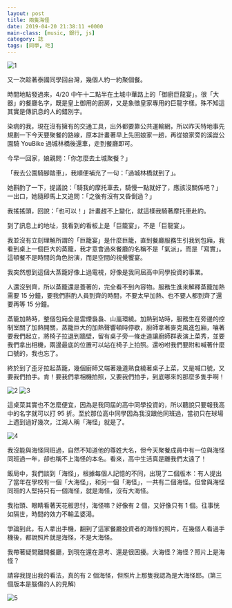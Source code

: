 ```yaml
---
layout: post
title: 兩隻海怪
date: 2019-04-20 21:38:11 +0000
main-class: [music, 銀行, js]
category: 誌
tags: [同學, 吃]
---
```


![1](/blog/assets/images/2019/seamonster1.jpg "巨籠宴")


又一次趁著泰國同學回台灣，幾個人約一約聚個餐。

時間地點發過來，4/20 中午十二點半在土城中華路上的「御廚巨龍宴」。很「大器」的餐廳名字，既是皇上御用的廚房，又是象徵皇家專用的巨龍字樣。殊不知這其實是傳訊息的人的錯別字。

<!--more-->

染病的我，現在沒有擁有的交通工具，出外都要靠公共運輸網，所以昨天特地事先規劃一下今天要聚餐的路線，原本計畫著早上先回娘家一趟，再從娘家旁的溪崑公園騎 YouBike 過城林橋後還車，走到餐廳即可。

今早一回家，娘親問：「你怎麼去土城聚餐？」

「我去公園騎腳踏車」，我順便補充了一句：「過城林橋就到了」。

她斟酌了一下，提議說：「騎我的摩托車去，騎慢一點就好了，應該沒關係吧？」一出口，她隨即馬上又追問：「之後有沒有又昏倒過？」

我搖搖頭，回說：「也可以！」計畫趕不上變化，就這樣我騎著摩托車赴約。

到了訊息上的地址，我看到的看板上是「巨籠宴」，不是「巨龍宴」。

我並沒有立刻理解所謂的「巨籠宴」是什麼巨籠，直到餐廳服務生引我到包廂，我看到桌上一個巨大的蒸籠，我才意會過來餐廳的名稱不是「氣派」，而是「寫實」。這頓餐不是時間的角色扮演，而是空間的視覺饗宴。

我突然想到這個大蒸籠好像上過電視，好像是我同屆高中同學投資的事業。

人還沒到齊，所以蒸籠還是蓋著的，完全看不到內容物。服務生進來解釋蒸籠加熱需要 15 分鐘，要我們斟酌人員到齊的時間，不要太早加熱、也不要人都到齊了還要再等 15 分鐘。

蒸籠加熱時，整個包廂全是雲煙裊裊、山嵐環繞。加熱到站時，服務生在旁邊的控制室關了加熱開關，蒸籠巨大的加熱聲響頓時停歇，廚師拿著麥克風進包廂，嚷著要我們起立，將椅子拉退到牆壁，留有桌子旁一條走道讓廚師群表演上菜秀，並要我們拿出相機，兩邊最底的位置可以站在椅子上拍照。還吩咐我們要附和喊著什麼口號的，我也忘了。

終於到了歪牙拉起蒸籠，幾個廚師又端著幾道熟食繞著桌子上菜，又是喊口號，又要我們拍手。肯！要我們拿相機拍照，又要我們拍手，到底哪來的那麼多隻手啊！

![2](/blog/assets/images/2019/seamonster2.jpg)
![3](/blog/assets/images/2019/seamonster3.jpg)

這桌菜其實也不怎麼便宜，因為是我同屆的高中同學投資的，所以聽說只要報我高中的名字就可以打 95 折。至於那位高中同學因為我沒跟他同班過，當初只在球場上遇到過好幾次，江湖人稱「海怪」就是了。

![4](/blog/assets/images/2019/seamonster4.jpg)

我沒能與海怪同班過，自然不知道他的尊姓大名，但今天聚餐成員中有一位與海怪同班過一年，卻也稱不上海怪的本名。看來，高中生活真是離我們太遠了！

飯局中，我們談到「海怪」，根據每個人記憶的不同，出現了二個版本：有人提出了當年在學校有一個「大海怪」，和另一個「海怪」，一共有二個海怪。但曾與海怪同班的人堅持只有一個海怪，就是海怪，沒有大海怪。

我抬頭、眼睛看著天花板思忖，海怪嘛？好像有 2 個，又好像只有 1 個。往事恍如隔世，時間的效力不輸孟婆湯。

爭論到此，有人拿出手機，翻到了這家餐廳投資者的海怪的照片，在幾個人看過手機後，都說照片就是海怪，不是大海怪。

我帶著疑問離開餐廳，到現在還在思考、還是很困擾。大海怪？海怪？照片上是海怪？

請容我提出我的看法，真的有 2 個海怪，但照片上那隻我認為是大海怪耶。(第三個版本是腦傷的人的見解)

![5](/blog/assets/images/2019/seamonster5.jpg)

